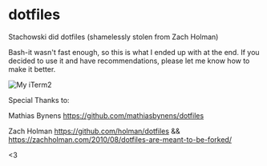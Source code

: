 # dotfiles
Stachowski did dotfiles (shamelessly stolen from Zach Holman)

Bash-it wasn't fast enough, so this is what I ended up with at the end.  If you decided to use it and have recommendations, please let me know how to make it better.

![My iTerm2](https://preview.ibb.co/kSAySm/Screenshot_2017_11_28_07_47_14.png)

Special Thanks to:

Mathias Bynens
https://github.com/mathiasbynens/dotfiles

Zach Holman
https://github.com/holman/dotfiles && https://zachholman.com/2010/08/dotfiles-are-meant-to-be-forked/

<3
